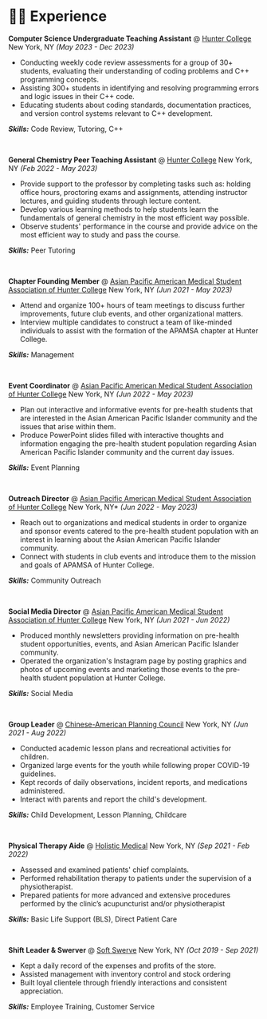 # 👨‍💻 Experience

**Computer Science Undergraduate Teaching Assistant** @ [Hunter College](https://www.hunter.cuny.edu/csci) New York, NY _(May 2023 - Dec 2023)_

- Conducting weekly code review assessments for a group of 30+ students, evaluating their understanding of coding problems and C++ programming concepts.
- Assisting 300+ students in identifying and resolving programming errors and logic issues in their C++ code.
- Educating students about coding standards, documentation practices, and version control systems relevant to C++
development.

_**Skills:**_ Code Review, Tutoring, C++

&nbsp;

**General Chemistry Peer Teaching Assistant** @ [Hunter College](https://hunter.cuny.edu/artsci/chemistry/) New York, NY _(Feb 2022 - May 2023)_
- Provide support to the professor by completing tasks such as: holding office hours, proctoring exams and assignments, attending instructor lectures, and guiding students through lecture content.
- Develop various learning methods to help students learn the fundamentals of general chemistry in the most efficient way possible.
- Observe students' performance in the course and provide advice on the most efficient way to study and pass the course.

_**Skills:**_ Peer Tutoring

&nbsp;

**Chapter Founding Member** @ [Asian Pacific American Medical Student Association of Hunter College](https://www.apamsa.org/) New York, NY _(Jun 2021 - May 2023)_
- Attend and organize 100+ hours of team meetings to discuss further improvements, future club events, and other organizational matters.
- Interview multiple candidates to construct a team of like-minded individuals to assist with the formation of the APAMSA chapter at Hunter College.

_**Skills:**_ Management

&nbsp;

**Event Coordinator** @ [Asian Pacific American Medical Student Association of Hunter College](https://www.apamsa.org/) New York, NY _(Jun 2022 - May 2023)_
- Plan out interactive and informative events for pre-health students that are interested in the Asian American Pacific Islander community and the issues that arise within them.
- Produce PowerPoint slides filled with interactive thoughts and information engaging the pre-health student population regarding Asian American Pacific Islander community and the current day issues.

_**Skills:**_ Event Planning

&nbsp;

**Outreach Director** @ [Asian Pacific American Medical Student Association of Hunter College](https://www.apamsa.org/) New York, NY* _(Jun 2022 - May 2023)_
- Reach out to organizations and medical students in order to organize and sponsor events catered to the pre-health student population with an interest in learning about the Asian American Pacific Islander community.
- Connect with students in club events and introduce them to the mission and goals of APAMSA of Hunter College.

_**Skills:**_ Community Outreach

&nbsp;

**Social Media Director** @ [Asian Pacific American Medical Student Association of Hunter College](https://www.apamsa.org/) New York, NY _(Jun 2021 - Jun 2022)_
- Produced monthly newsletters providing information on pre-health student opportunities, events, and Asian American Pacific Islander community.
- Operated the organization's Instagram page by posting graphics and photos of upcoming events and marketing those events to the pre-health student population at Hunter College.

_**Skills:**_ Social Media

&nbsp;

**Group Leader** @ [Chinese-American Planning Council](https://www.cpc-nyc.org/) New York, NY _(Jun 2021 - Aug 2022)_
- Conducted academic lesson plans and recreational activities for children.
- Organized large events for the youth while following proper COVID-19 guidelines.
- Kept records of daily observations, incident reports, and medications administered.
- Interact with parents and report the child's development.

_**Skills:**_ Child Development, Lesson Planning, Childcare

&nbsp;

**Physical Therapy Aide** @ [Holistic Medical](https://acuptnyc.com/) New York, NY _(Sep 2021 - Feb 2022)_
- Assessed and examined patients' chief complaints. 
- Performed rehabilitation therapy to patients under the supervision of a physiotherapist.
- Prepared patients for more advanced and extensive procedures performed by the clinic’s acupuncturist and/or physiotherapist 

_**Skills:**_ Basic Life Support (BLS), Direct Patient Care

&nbsp;

**Shift Leader & Swerver** @ [Soft Swerve](https://www.softswervenyc.com/) New York, NY _(Oct 2019 - Sep 2021)_
- Kept a daily record of the expenses and profits of the store.
- Assisted management with inventory control and stock ordering
- Built loyal clientele through friendly interactions and consistent appreciation.

_**Skills:**_ Employee Training, Customer Service
